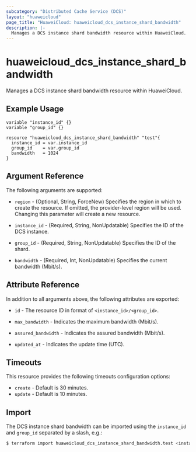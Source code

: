 ```yaml
---
subcategory: "Distributed Cache Service (DCS)"
layout: "huaweicloud"
page_title: "HuaweiCloud: huaweicloud_dcs_instance_shard_bandwidth"
description: |-
  Manages a DCS instance shard bandwidth resource within HuaweiCloud.
---
```


# huaweicloud_dcs_instance_shard_bandwidth

Manages a DCS instance shard bandwidth resource within HuaweiCloud.

## Example Usage

```hcl
variable "instance_id" {}
variable "group_id" {}

resource "huaweicloud_dcs_instance_shard_bandwidth" "test"{
  instance_id = var.instance_id
  group_id    = var.group_id
  bandwidth   = 1024
}
```

## Argument Reference

The following arguments are supported:

* `region` - (Optional, String, ForceNew) Specifies the region in which to create the resource.
  If omitted, the provider-level region will be used. Changing this parameter will create a new resource.

* `instance_id` - (Required, String, NonUpdatable) Specifies the ID of the DCS instance.

* `group_id` - (Required, String, NonUpdatable) Specifies the ID of the shard.

* `bandwidth` - (Required, Int, NonUpdatable) Specifies the current bandwidth (Mbit/s).

## Attribute Reference

In addition to all arguments above, the following attributes are exported:

* `id` - The resource ID in format of `<instance_id>/<group_id>`.

* `max_bandwidth` - Indicates the maximum bandwidth (Mbit/s).

* `assured_bandwidth` - Indicates the assured bandwidth (Mbit/s).

* `updated_at` - Indicates the update time (UTC).

## Timeouts

This resource provides the following timeouts configuration options:

* `create` - Default is 30 minutes.
* `update` - Default is 10 minutes.

## Import

The DCS instance shard bandwidth can be imported using the `instance_id` and `group_id` separated by a slash, e.g.:

```bash
$ terraform import huaweicloud_dcs_instance_shard_bandwidth.test <instance_id>/<group_id>
```
